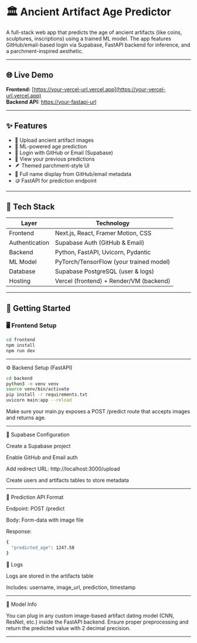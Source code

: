 # 🏛️ Ancient Artifact Age Predictor

A full-stack web app that predicts the age of ancient artifacts (like coins, sculptures, inscriptions) using a trained ML model. The app features GitHub/email-based login via Supabase, FastAPI backend for inference, and a parchment-inspired aesthetic.

---

## 🌐 Live Demo

**Frontend:** [https://your-vercel-url.vercel.app](https://your-vercel-url.vercel.app)  
**Backend API:** [https://your-fastapi-url](https://your-fastapi-url)

---

## ✨ Features

- 📸 Upload ancient artifact images
- 🧠 ML-powered age prediction
- 🔐 Login with GitHub or Email (Supabase)
- 🧾 View your previous predictions
- 🪶 Themed parchment-style UI
- 📜 Full name display from GitHub/email metadata
- 🪙 FastAPI for prediction endpoint

---

## 🧩 Tech Stack

| Layer        | Technology                          |
|--------------|--------------------------------------|
| Frontend     | Next.js, React, Framer Motion, CSS   |
| Authentication | Supabase Auth (GitHub & Email)      |
| Backend      | Python, FastAPI, Uvicorn, Pydantic   |
| ML Model     | PyTorch/TensorFlow (your trained model) |
| Database     | Supabase PostgreSQL (user & logs)    |
| Hosting      | Vercel (frontend) + Render/VM (backend) |

---

## 🚀 Getting Started

### 🖥️ Frontend Setup

```bash
cd frontend
npm install
npm run dev
```

---

⚙️ Backend Setup (FastAPI)
```bash
cd backend
python3 -m venv venv
source venv/bin/activate
pip install -r requirements.txt
uvicorn main:app --reload
```
Make sure your main.py exposes a POST /predict route that accepts images and returns age.

---

🔐 Supabase Configuration

Create a Supabase project

Enable GitHub and Email auth

Add redirect URL: http://localhost:3000/upload

Create users and artifacts tables to store metadata

---

🔮 Prediction API Format

Endpoint: POST /predict

Body: Form-data with image file

Response:
```bash
{
  "predicted_age": 1247.58
}

```

🧾 Logs

Logs are stored in the artifacts table

Includes: username, image_url, prediction, timestamp

---
🧠 Model Info

You can plug in any custom image-based artifact dating model (CNN, ResNet, etc.) inside the FastAPI backend. Ensure proper preprocessing and return the predicted value with 2 decimal precision.

---


